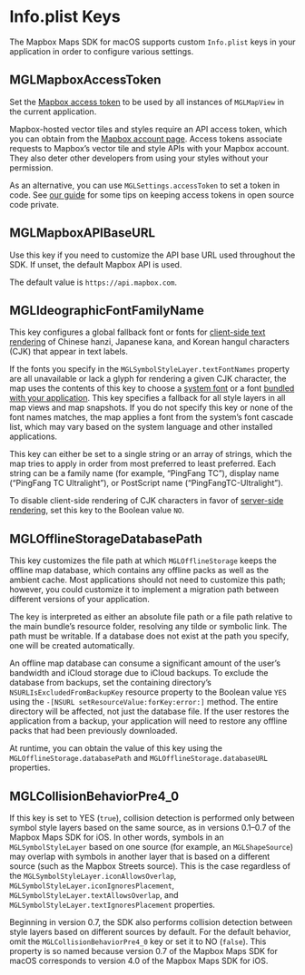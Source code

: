 # Info.plist Keys

The Mapbox Maps SDK for macOS supports custom `Info.plist` keys in your application in order to configure various settings.

## MGLMapboxAccessToken

Set the [Mapbox access token](https://www.mapbox.com/help/define-access-token/) to be used by all instances of `MGLMapView` in the current application.

Mapbox-hosted vector tiles and styles require an API access token, which you can obtain from the [Mapbox account page](https://www.mapbox.com/studio/account/tokens/). Access tokens associate requests to Mapbox’s vector tile and style APIs with your Mapbox account. They also deter other developers from using your styles without your permission.

As an alternative, you can use `MGLSettings.accessToken` to set a token in code. See [our guide](https://www.mapbox.com/help/ios-private-access-token/) for some tips on keeping access tokens in open source code private.

## MGLMapboxAPIBaseURL

Use this key if you need to customize the API base URL used throughout the SDK. If unset, the default Mapbox API is used.

The default value is `https://api.mapbox.com`.

## MGLIdeographicFontFamilyName

This key configures a global fallback font or fonts for [client-side text rendering](customizing-fonts.html#client-side-fonts) of Chinese hanzi, Japanese kana, and Korean hangul characters (CJK) that appear in text labels.

If the fonts you specify in the `MGLSymbolStyleLayer.textFontNames` property are all unavailable or lack a glyph for rendering a given CJK character, the map uses the contents of this key to choose a [system font](https://developer.apple.com/fonts/system-fonts/) or a font [bundled with your application](https://developer.apple.com/documentation/bundleresources/information_property_list/atsapplicationfontspath). This key specifies a fallback for all style layers in all map views and map snapshots. If you do not specify this key or none of the font names matches, the map applies a font from the system’s font cascade list, which may vary based on the system language and other installed applications.

This key can either be set to a single string or an array of strings, which the map tries to apply in order from most preferred to least preferred. Each string can be a family name (for example, “PingFang TC”), display name (“PingFang TC Ultralight”), or PostScript name (“PingFangTC-Ultralight”).

To disable client-side rendering of CJK characters in favor of [server-side rendering](customizing-fonts.html#server-side-fonts), set this key to the Boolean value `NO`.

## MGLOfflineStorageDatabasePath

This key customizes the file path at which `MGLOfflineStorage` keeps the offline map database, which contains any offline packs as well as the ambient cache. Most applications should not need to customize this path; however, you could customize it to implement a migration path between different versions of your application.

The key is interpreted as either an absolute file path or a file path relative to the main bundle’s resource folder, resolving any tilde or symbolic link. The path must be writable. If a database does not exist at the path you specify, one will be created automatically.

An offline map database can consume a significant amount of the user’s bandwidth and iCloud storage due to iCloud backups. To exclude the database from backups, set the containing directory’s `NSURLIsExcludedFromBackupKey` resource property to the Boolean value `YES` using the `-[NSURL setResourceValue:forKey:error:]` method. The entire directory will be affected, not just the database file. If the user restores the application from a backup, your application will need to restore any offline packs that had been previously downloaded.

At runtime, you can obtain the value of this key using the `MGLOfflineStorage.databasePath` and `MGLOfflineStorage.databaseURL` properties.

## MGLCollisionBehaviorPre4_0

If this key is set to YES (`true`), collision detection is performed only between symbol style layers based on the same source, as in versions 0.1–0.7 of the Mapbox Maps SDK for iOS. In other words, symbols in an `MGLSymbolStyleLayer` based on one source (for example, an `MGLShapeSource`) may overlap with symbols in another layer that is based on a different source (such as the Mapbox Streets source). This is the case regardless of the `MGLSymbolStyleLayer.iconAllowsOverlap`, `MGLSymbolStyleLayer.iconIgnoresPlacement`, `MGLSymbolStyleLayer.textAllowsOverlap`, and `MGLSymbolStyleLayer.textIgnoresPlacement` properties.

Beginning in version 0.7, the SDK also performs collision detection between style layers based on different sources by default. For the default behavior, omit the `MGLCollisionBehaviorPre4_0` key or set it to NO (`false`). This property is so named because version 0.7 of the Mapbox Maps SDK for macOS corresponds to version 4.0 of the Mapbox Maps SDK for iOS.
